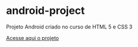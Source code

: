 # android-project
Projeto Android criado no curso de HTML 5 e CSS 3

<a href="https://afsantos2.github.io/android-project/" target="_blank">Acesse aqui o projeto</a>